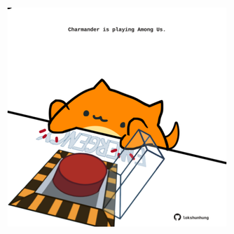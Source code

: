 <!-- built at 04/09/2025, 19:00:36 UTC -->
<p align="center">
  <img width="500" height="500" src="./ReadmeImage.svg">
</p>
